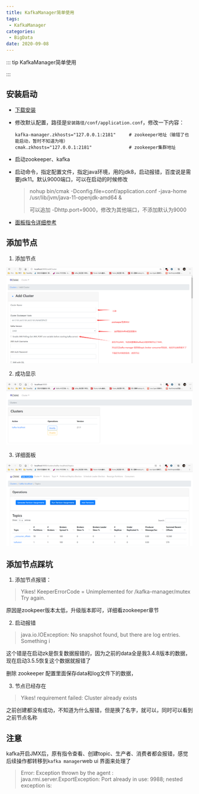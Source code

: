 ```yaml
---
title: KafkaManager简单使用
tags:
 - KafkaManager
categories:
 - BigData
date: 2020-09-08
---
```


::: tip
KafkaManager简单使用

:::

<!-- more -->

## 安装启动

* [下载安装](https://github.com/yahoo/CMAK/releases)

* 修改默认配置，路径是`安装路径/conf/application.conf`，修改一下内容：

  ```properties
  kafka-manager.zkhosts="127.0.0.1:2181"     # zookeeper地址（输错了也能启动，暂时不知道为啥）
  cmak.zkhosts="127.0.0.1:2181"              # zookeeper集群地址
  ```

* 启动zookeeper、kafka

* 启动命令，指定配置文件，指定java环境，用的jdk8，启动报错，百度说是需要jdk11。默认9000端口，可以在启动的时候修改

  > nohup bin/cmak -Dconfig.file=conf/application.conf -java-home /usr/lib/jvm/java-11-openjdk-amd64 &
  >
  > 可以追加  -Dhttp.port=9000，修改为其他端口，不添加默认为9000

* [面板指令详细参考](https://blog.csdn.net/u011089412/article/details/87895652)



## 添加节点

1. 添加节点

![image-20200909161130142](./images/kafkaManager/km01.png)

2. 成功显示

![image-20200909161532684](./images/kafkaManager/km02.png)

3. 详细面板

![image-20200909161634274](./images/kafkaManager/km03.png)



## 添加节点踩坑

1. 添加节点报错：
> Yikes! KeeperErrorCode = Unimplemented for /kafka-manager/mutex Try again.

原因是zookpeer版本太低，升级版本即可，详细看zookeeper章节

2. 启动报错

> java.io.IOException: No snapshot found, but there are log entries. Something i

这个错是在启动zk是恢复数据报错的，因为之前的data全是我3.4.8版本的数据，现在启动3.5.5恢复这个数据就报错了

删除 zookeeper 配置里面保存data和log文件下的数据，

3. 节点已经存在

> Yikes! requirement failed: Cluster already exists

之前创建都没有成功，不知道为什么报错，但是换了名字，就可以，同时可以看到之前节点名称



## 注意

kafka开启JMX后，原有指令查看、创建topic、生产者、消费者都会报错，感觉后续操作都转移到`kafka manager`web ui 界面来处理了

> Error: Exception thrown by the agent : java.rmi.server.ExportException: Port already in use: 9988; nested exception is: